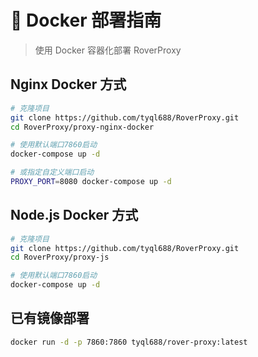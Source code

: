 # 🐳 Docker 部署指南

> 使用 Docker 容器化部署 RoverProxy

## Nginx Docker 方式
```bash
# 克隆项目
git clone https://github.com/tyql688/RoverProxy.git
cd RoverProxy/proxy-nginx-docker

# 使用默认端口7860启动
docker-compose up -d

# 或指定自定义端口启动
PROXY_PORT=8080 docker-compose up -d
```

## Node.js Docker 方式
```bash
# 克隆项目
git clone https://github.com/tyql688/RoverProxy.git
cd RoverProxy/proxy-js

# 使用默认端口7860启动
docker-compose up -d

```

## 已有镜像部署
```bash
docker run -d -p 7860:7860 tyql688/rover-proxy:latest

```